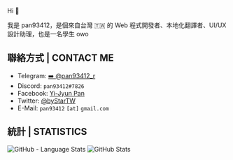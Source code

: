Hi 👋

我是 pan93412，是個來自台灣 🇹🇼 的 Web 程式開發者、本地化翻譯者、UI/UX 設計助理，也是一名學生 owo

## 聯絡方式 | CONTACT ME

- Telegram: [➡️ @pan93412_r](https://t.me/pan93412_r)
- Discord: `pan93412#7826`
- Facebook: [Yi-Jyun Pan](https://facebook.com/pan93412TW)
- Twitter: [@byStarTW](https://twitter.com/byStarTW)
- E-Mail: `pan93412` `[at]` `gmail.com`


## 統計 | STATISTICS

![GitHub - Language Stats](https://github-readme-stats.vercel.app/api/top-langs/?username=pan93412&bg_color=90,DAFFEF,FCFFFD)
![GitHub Stats](https://github-readme-stats.vercel.app/api?username=pan93412&count_private=true&show_icons=true&bg_color=90,DAFFEF,FCFFFD)
